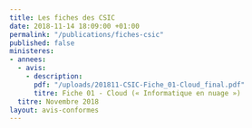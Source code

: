 ```yaml
---
title: Les fiches des CSIC
date: 2018-11-14 18:09:00 +01:00
permalink: "/publications/fiches-csic"
published: false
ministeres:
- annees:
  - avis:
    - description: 
      pdf: "/uploads/201811-CSIC-Fiche_01-Cloud_final.pdf"
      titre: Fiche 01 - Cloud (« Informatique en nuage »)
  titre: Novembre 2018
layout: avis-conformes
---
```


